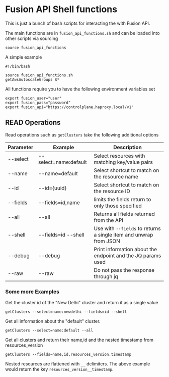 # Fusion API Shell functions

This is just a bunch of bash scripts for interacting the with Fusion API.

The main functions are in `fusion_api_functions.sh` and can be loaded into other scripts via sourcing
```
source fusion_api_functions
```

A simple example
```
#!/bin/bash

source fusion_api_functions.sh
getAwsAutoscaleGroups $*
```

All functions require you to have the following environment variables set
```
export fusion_user="user"
export fusion_pass="password"
export fusion_api="https://controlplane.haproxy.local/v1"
```

## READ Operations

Read operations such as `getClusters` take the following additional options

| Parameter | Example | Description |
|-----------|-------------|---------|
| --select  | --select=name:default | Select resources with matching key/value pairs|
| --name    | --name=default        | Select shortcut to match on the resource name |
| --id      | --id={uuid}           | Select shortcut to match on the resource ID   |
| --fields  | --fields=id,name      | limits the fields return to only those specified |
| --all     | --all                 | Returns all fields returned from the API |
| --shell   | --fields=id --shell   | Use with `--fields`  to returns a single item and unwrap from JSON |
| --debug   | --debug               | Print information about the endpoint and the JQ params used |
| --raw     | --raw                 | Do not pass the response through jq |


### Some more Examples

Get the cluster id of the "New Delhi" cluster and return it as a single value
```
getClusters --select=name:newdelhi --fields=id --shell
```

Get all information about the "default" cluster.
```
getClusters --select=name:default --all
```

Get all clusters and return their name,id and the nested timestamp from resources_version
```
getClusters --fields=name,id,resources_version.timestamp
```

Nested resources are flattened with `__` delimiters. The above example would return the key `resources_version__timestamp`.

